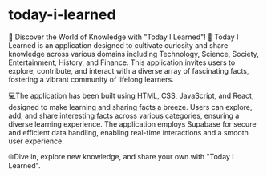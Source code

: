 # today-i-learned
🌟 Discover the World of Knowledge with "Today I Learned"! 🌟
Today I Learned is an application designed to cultivate curiosity and share knowledge across various domains including Technology, Science, Society, Entertainment, History, and Finance. This application invites users to explore, contribute, and interact with a diverse array of fascinating facts, fostering a vibrant community of lifelong learners.

💻The application has been built using HTML, CSS, JavaScript, and React, designed to make learning and sharing facts a breeze. Users can explore, add, and share interesting facts across various categories, ensuring a diverse learning experience. The application employs Supabase for secure and efficient data handling, enabling real-time interactions and a smooth user experience. 

🌐Dive in, explore new knowledge, and share your own with "Today I Learned".
